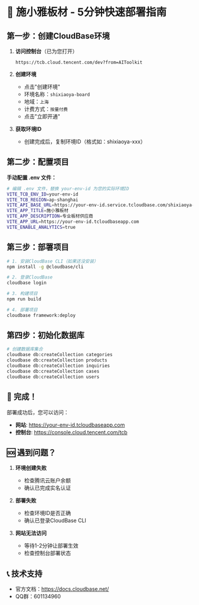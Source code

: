 # 🚀 施小雅板材 - 5分钟快速部署指南

## 第一步：创建CloudBase环境

1. **访问控制台**（已为您打开）
   ```
   https://tcb.cloud.tencent.com/dev?from=AIToolkit
   ```

2. **创建环境**
   - 点击"创建环境"
   - 环境名称：`shixiaoya-board`
   - 地域：`上海`
   - 计费方式：`按量付费`
   - 点击"立即开通"

3. **获取环境ID**
   - 创建完成后，复制环境ID（格式如：shixiaoya-xxx）

## 第二步：配置项目

**手动配置 .env 文件：**
```bash
# 编辑 .env 文件，替换 your-env-id 为您的实际环境ID
VITE_TCB_ENV_ID=your-env-id
VITE_TCB_REGION=ap-shanghai
VITE_API_BASE_URL=https://your-env-id.service.tcloudbase.com/shixiaoya-api
VITE_APP_TITLE=施小雅板材
VITE_APP_DESCRIPTION=专业板材供应商
VITE_APP_URL=https://your-env-id.tcloudbaseapp.com
VITE_ENABLE_ANALYTICS=true
```

## 第三步：部署项目

```bash
# 1. 安装CloudBase CLI（如果还没安装）
npm install -g @cloudbase/cli

# 2. 登录CloudBase
cloudbase login

# 3. 构建项目
npm run build

# 4. 部署项目
cloudbase framework:deploy
```

## 第四步：初始化数据库

```bash
# 创建数据库集合
cloudbase db:createCollection categories
cloudbase db:createCollection products
cloudbase db:createCollection inquiries
cloudbase db:createCollection cases
cloudbase db:createCollection users
```

## 🎉 完成！

部署成功后，您可以访问：
- **网站**: https://your-env-id.tcloudbaseapp.com
- **控制台**: https://console.cloud.tencent.com/tcb

## 🆘 遇到问题？

1. **环境创建失败**
   - 检查腾讯云账户余额
   - 确认已完成实名认证

2. **部署失败**
   - 检查环境ID是否正确
   - 确认已登录CloudBase CLI

3. **网站无法访问**
   - 等待1-2分钟让部署生效
   - 检查控制台部署状态

## 📞 技术支持

- 官方文档：https://docs.cloudbase.net/
- QQ群：601134960